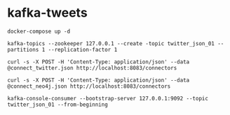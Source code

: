 # kafka-tweets

`docker-compose up -d`

`kafka-topics --zookeeper 127.0.0.1 --create -topic twitter_json_01 --partitions 1 --replication-factor 1`

`curl -s -X POST -H 'Content-Type: application/json' --data @connect_twitter.json http://localhost:8083/connectors`

`curl -s -X POST -H 'Content-Type: application/json' --data @connect_neo4j.json http://localhost:8083/connectors`

`kafka-console-consumer --bootstrap-server 127.0.0.1:9092 --topic twitter_json_01 --from-beginning`

[//]: # (TODO: consider creating a Neo4j custom Docker image that contains both APOC and GDS so it doesn't need to download each time `docker-compose` is run)

[//]: # (TODO: wait for Neo4j to spin-up before Connect attempts to send messages to it)

[//]: # (TODO: consider removing `twitter-producer` and Gradle stuff because this is now being done by Connect)

[//]: # (TODO: include a narrative in README.md that shows what's happening, where to put credentials, etc... Add diagrams)